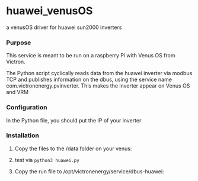 # huawei_venusOS
a venusOS driver for huawei sun2000 inverters

### Purpose

This service is meant to be run on a raspberry Pi with Venus OS from Victron.

The Python script cyclically reads data from the huawei inverter via modbus TCP and publishes information on the dbus, using the service name com.victronenergy.pvinverter. This makes the inverter appear on Venus OS and VRM

### Configuration

In the Python file, you should put the IP of your inverter

### Installation

1. Copy the files to the /data folder on your venus:

2. test via `python3 huawei.py`

3. Copy the run file to /opt/victronenergy/service/dbus-huawei:
